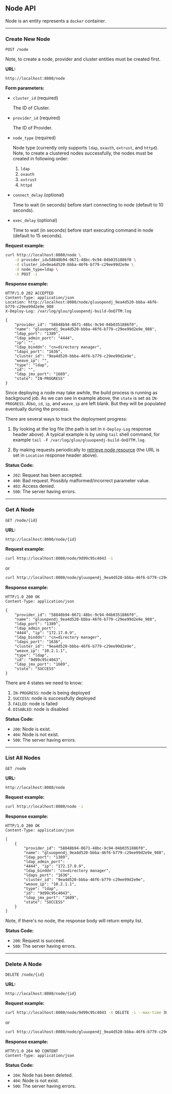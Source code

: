 ## Node API

Node is an entity represents a `docker` container.

---

### Create New Node

`POST /node`

Note, to create a node, provider and cluster entities must be created first.

__URL:__

`http://localhost:8080/node`

__Form parameters:__

*   `cluster_id` (required)

    The ID of Cluster.

*   `provider_id` (required)

    The ID of Provider.

*   `node_type` (required)

    Node type (currently only supports `ldap`, `oxauth`, `oxtrust`, and `httpd`).
    Note, to create a clustered nodes successfully, the nodes must be created
    in following order:

    1. `ldap`
    2. `oxauth`
    3. `oxtrust`
    4. `httpd`

*   `connect_delay` (optional)

    Time to wait (in seconds) before start connecting to node (default to 10 seconds).

*   `exec_delay` (optional)

    Time to wait (in seconds) before start executing command in node (default to 15 seconds).

__Request example:__

```sh
curl http://localhost:8080/node \
    -d provider_id=58848b94-0671-48bc-9c94-04b0351886f0 \
    -d cluster_id=9ea4d520-bbba-46f6-b779-c29ee99d2e9e \
    -d node_type=ldap \
    -X POST -i
```

__Response example:__

```http
HTTP/1.0 202 ACCEPTED
Content-Type: application/json
Location: http://localhost:8080/node/gluuopendj_9ea4d520-bbba-46f6-b779-c29ee99d2e9e_988
X-Deploy-Log: /var/log/gluu/gluuopendj-build-OoQ7TM.log

{
    "provider_id": "58848b94-0671-48bc-9c94-04b0351886f0",
    "name": "gluuopendj_9ea4d520-bbba-46f6-b779-c29ee99d2e9e_988",
    "ldap_port": "1389",
    "ldap_admin_port": "4444",
    "ip": "",
    "ldap_binddn": "cn=directory manager",
    "ldaps_port": "1636",
    "cluster_id": "9ea4d520-bbba-46f6-b779-c29ee99d2e9e",
    "weave_ip": "",
    "type": "ldap",
    "id": "",
    "ldap_jmx_port": "1689",
    "state": "IN-PROGRESS"
}
```

Since deploying a node may take awhile, the build process is running as background job.
As we can see in example above, the ``state`` is set as `IN-PROGRESS`.
Also, `id`, `ip`, and `weave_ip` are left blank.
But they will be populated eventually during the process.

There are several ways to track the deployment progress:

1.  By looking at the log file (the path is set in `X-Deploy-Log` response header above).
    A typical example is by using `tail` shell command,
    for example `tail -F /var/log/gluu/gluuopendj-build-OoQ7TM.log`.

2. By making requests periodically to [retrieve node resource](./#get-a-node) (the URL is set in `Location` response header above).

__Status Code:__

* `202`: Request has been accepted.
* `400`: Bad request. Possibly malformed/incorrect parameter value.
* `403`: Access denied.
* `500`: The server having errors.

---

### Get A Node

`GET /node/{id}`

__URL:__

`http://localhost:8080/node/{id}`

__Request example:__

```sh
curl http://localhost:8080/node/9d99c95c4043 -i
```

or

```sh
curl http://localhost:8080/node/gluuopendj_9ea4d520-bbba-46f6-b779-c29ee99d2e9e_988 -i
```

__Response example:__

```http
HTTP/1.0 200 OK
Content-Type: application/json

{
    "provider_id": "58848b94-0671-48bc-9c94-04b0351886f0",
    "name": "gluuopendj_9ea4d520-bbba-46f6-b779-c29ee99d2e9e_988",
    "ldap_port": "1389",
    "ldap_admin_port":
    "4444", "ip": "172.17.0.9",
    "ldap_binddn": "cn=directory manager",
    "ldaps_port": "1636",
    "cluster_id": "9ea4d520-bbba-46f6-b779-c29ee99d2e9e",
    "weave_ip": "10.2.1.1",
    "type": "ldap",
    "id": "9d99c95c4043",
    "ldap_jmx_port": "1689",
    "state": "SUCCESS"
}
```

There are 4 states we need to know:

1. ``IN-PROGRESS``: node is being deployed
2. ``SUCCESS``: node is successfully deployed
3. ``FAILED``: node is failed
4. ``DISABLED``: node is disabled

__Status Code:__

* `200`: Node is exist.
* `404`: Node is not exist.
* `500`: The server having errors.

---

### List All Nodes

`GET /node`

__URL:__

`http://localhost:8080/node`

__Request example:__

```sh
curl http://localhost:8080/node -i
```

__Response example:__

```http
HTTP/1.0 200 OK
Content-Type: application/json

[
    {
        "provider_id": "58848b94-0671-48bc-9c94-04b0351886f0",
        "name": "gluuopendj_9ea4d520-bbba-46f6-b779-c29ee99d2e9e_988",
        "ldap_port": "1389",
        "ldap_admin_port":
        "4444", "ip": "172.17.0.9",
        "ldap_binddn": "cn=directory manager",
        "ldaps_port": "1636",
        "cluster_id": "9ea4d520-bbba-46f6-b779-c29ee99d2e9e",
        "weave_ip": "10.2.1.1",
        "type": "ldap",
        "id": "9d99c95c4043",
        "ldap_jmx_port": "1689",
        "state": "SUCCESS"
    }
]
```

Note, if there's no node, the response body will return empty list.

__Status Code:__

* `200`: Request is succeed.
* `500`: The server having errors.

---

### Delete A Node

`DELETE /node/{id}`

__URL:__

`http://localhost:8080/node/{id}`

__Request example:__

```sh
curl http://localhost:8080/node/9d99c95c4043 -X DELETE -i --max-time 300
```

or

```sh
curl http://localhost:8080/node/gluuopendj_9ea4d520-bbba-46f6-b779-c29ee99d2e9e_988 -X DELETE -i --max-time 300
```

__Response example:__

```http
HTTP/1.0 204 NO CONTENT
Content-Type: application/json
```

__Status Code:__

* `204`: Node has been deleted.
* `404`: Node is not exist.
* `500`: The server having errors.
